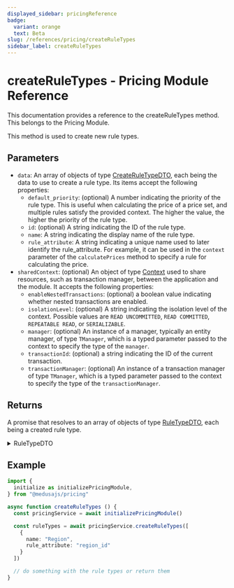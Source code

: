 ```yaml
---
displayed_sidebar: pricingReference
badge:
  variant: orange
  text: Beta
slug: /references/pricing/createRuleTypes
sidebar_label: createRuleTypes
---
```


# createRuleTypes - Pricing Module Reference

This documentation provides a reference to the createRuleTypes method. This belongs to the Pricing Module.

This method is used to create new rule types.

## Parameters

- `data`: An array of objects of type [CreateRuleTypeDTO](../../interfaces/CreateRuleTypeDTO.md), each being the data to use to create a rule type. Its items accept the following properties:
	- `default_priority`: (optional) A number indicating the priority of the rule type. This is useful when calculating the price of a price set, and multiple rules satisfy the provided context. The higher the value, the higher the priority of the rule type.
	- `id`: (optional) A string indicating the ID of the rule type.
	- `name`: A string indicating the display name of the rule type.
	- `rule_attribute`: A string indicating a unique name used to later identify the rule_attribute. For example, it can be used in the `context` parameter of the `calculatePrices` method to specify a rule for calculating the price.
- `sharedContext`: (optional) An object of type [Context](../../interfaces/Context.md) used to share resources, such as transaction manager, between the application and the module. It accepts the following properties:
	- `enableNestedTransactions`: (optional) a boolean value indicating whether nested transactions are enabled.
	- `isolationLevel`: (optional) A string indicating the isolation level of the context. Possible values are `READ UNCOMMITTED`, `READ COMMITTED`, `REPEATABLE READ`, or `SERIALIZABLE`.
	- `manager`: (optional) An instance of a manager, typically an entity manager, of type `TManager`, which is a typed parameter passed to the context to specify the type of the `manager`.
	- `transactionId`: (optional) a string indicating the ID of the current transaction.
	- `transactionManager`: (optional) An instance of a transaction manager of type `TManager`, which is a typed parameter passed to the context to specify the type of the `transactionManager`.

## Returns

A promise that resolves to an array of objects of type [RuleTypeDTO](../../interfaces/RuleTypeDTO.md), each being a created rule type.

<details>
<summary>
RuleTypeDTO
</summary>

- `default_priority`: A number indicating the priority of the rule type. This is useful when calculating the price of a price set, and multiple rules satisfy the provided context. The higher the value, the higher the priority of the rule type.
- `id`: A string indicating the ID of the rule type.
- `name`: A string indicating the display name of the rule type.
- `rule_attribute`: A string indicating a unique name used to later identify the rule_attribute. For example, it can be used in the `context` parameter of the `calculatePrices` method to specify a rule for calculating the price.

</details>

## Example

```ts
import { 
  initialize as initializePricingModule,
} from "@medusajs/pricing"

async function createRuleTypes () {
  const pricingService = await initializePricingModule()

  const ruleTypes = await pricingService.createRuleTypes([
    {
      name: "Region",
      rule_attribute: "region_id"
    }
  ])

  // do something with the rule types or return them
}
```

